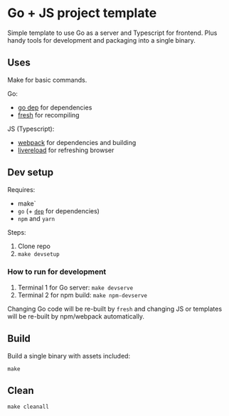 # Go + JS project template

Simple template to use Go as a server and Typescript for frontend.
Plus handy tools for development and packaging into a single binary.

## Uses

Make for basic commands.

Go:
- [go dep](https://github.com/golang/dep) for dependencies
- [fresh](https://github.com/pilu/fresh/) for recompiling

JS (Typescript):
- [webpack](https://webpack.js.org/) for dependencies and building
- [livereload](http://livereload.com) for refreshing browser

## Dev setup

Requires:
- make`
- `go` (+ [`dep`](https://github.com/golang/dep) for dependencies)
- `npm` and `yarn`

Steps:
1. Clone repo
2. `make devsetup`

### How to run for development

1. Terminal 1 for Go server: `make devserve`
2. Terminal 2 for npm build: `make npm-devserve`

Changing Go code will be re-built by `fresh` and changing JS or templates will be re-built by npm/webpack automatically.

## Build

Build a single binary with assets included:

```
make
```

## Clean

`make cleanall`
